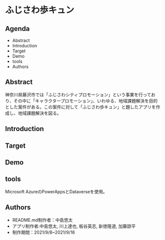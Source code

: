 # ふじさわ歩キュン

## Agenda
* Abstract
* Introduction
* Target
* Demo
* tools
* Authors

## Abstract
神奈川県藤沢市では「ふじさわシティプロモーション」という事業を行っており、その中に「キャラクタープロモーション」、いわゆる、地域課題解決を目的とした案件がある。この案件に対して「ふじさわ歩キュン」と題したアプリを作成し、地域課題解決を図る。


## Introduction


## Target


## Demo


## tools
Microsoft AzureのPowerAppsとDataverseを使用。


## Authors
* README.md制作者：中島悠太
* アプリ制作者:中島悠太, 川上達也, 板谷英志, 新徳隆道, 加藤諒平
* 制作期間：2021/9/8~2021/9/16
